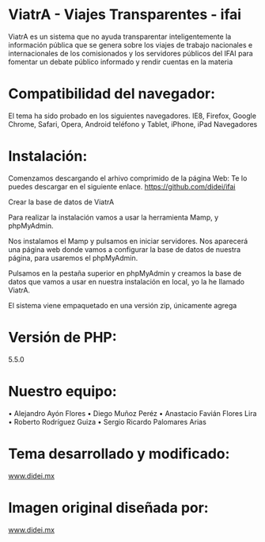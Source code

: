 ViatrA - Viajes Transparentes - ifai
==================== 

ViatrA es un sistema que no ayuda transparentar inteligentemente la información pública que se genera sobre los viajes de trabajo nacionales e internacionales de los comisionados y los servidores públicos del IFAI para fomentar un debate público informado y rendir cuentas en la materia

Compatibilidad del navegador: 
===================== 
El tema ha sido probado en los siguientes navegadores. IE8, Firefox, Google Chrome, Safari, Opera, Android teléfono y Tablet, iPhone, iPad Navegadores 


Instalación:
===================== 
Comenzamos descargando el arhivo comprimido de la página Web:
Te lo puedes descargar en el siguiente enlace. https://github.com/didei/ifai


Crear la base de datos de ViatrA

Para realizar la instalación vamos a usar la herramienta Mamp, y phpMyAdmin.

Nos instalamos el Mamp y pulsamos en iniciar servidores. Nos aparecerá una página web donde vamos a configurar la base de datos de nuestra página, para usaremos el phpMyAdmin.

Pulsamos en la pestaña superior en phpMyAdmin y creamos la base de datos que vamos a usar en nuestra instalación en local, yo la he llamado ViatrA.



El sistema viene empaquetado en una versión zip, únicamente agrega 

Versión de PHP:
===================== 
5.5.0

Nuestro equipo:
=================== 
•	Alejandro Ayón Flores
•	Diego Muñoz Peréz
•	Anastacio Favián Flores Lira
•	Roberto Rodríguez Guiza
•	Sergio Ricardo Palomares Arias

Tema desarrollado y modificado: 
=================== 
www.didei.mx

Imagen original diseñada por: 
=================== 
www.didei.mx


